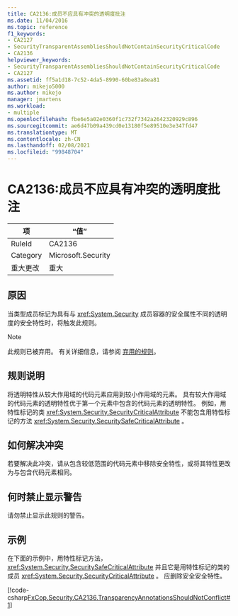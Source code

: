 ```yaml
---
title: CA2136:成员不应具有冲突的透明度批注
ms.date: 11/04/2016
ms.topic: reference
f1_keywords:
- CA2127
- SecurityTransparentAssembliesShouldNotContainSecurityCriticalCode
- CA2136
helpviewer_keywords:
- SecurityTransparentAssembliesShouldNotContainSecurityCriticalCode
- CA2127
ms.assetid: ff5a1d18-7c52-4da5-8990-60be83a8ea81
author: mikejo5000
ms.author: mikejo
manager: jmartens
ms.workload:
- multiple
ms.openlocfilehash: fbe6e5a02e0360f1c732f7342a2642320929c896
ms.sourcegitcommit: ae6d47b09a439cd0e13180f5e89510e3e347fd47
ms.translationtype: MT
ms.contentlocale: zh-CN
ms.lasthandoff: 02/08/2021
ms.locfileid: "99848704"
---
```

# <a name="ca2136-members-should-not-have-conflicting-transparency-annotations"></a>CA2136:成员不应具有冲突的透明度批注

|项|“值”|
|-|-|
|RuleId|CA2136|
|Category|Microsoft.Security|
|重大更改|重大|

## <a name="cause"></a>原因
当类型成员标记为具有与 <xref:System.Security> 成员容器的安全属性不同的透明度的安全特性时，将触发此规则。

> [!NOTE]
> 此规则已被弃用。 有关详细信息，请参阅 [弃用的规则](fxcop-unported-deprecated-rules.md)。

## <a name="rule-description"></a>规则说明
将透明特性从较大作用域的代码元素应用到较小作用域的元素。 具有较大作用域的代码元素的透明特性优于第一个元素中包含的代码元素的透明特性。 例如，用特性标记的类 <xref:System.Security.SecurityCriticalAttribute> 不能包含用特性标记的方法 <xref:System.Security.SecuritySafeCriticalAttribute> 。

## <a name="how-to-fix-violations"></a>如何解决冲突
若要解决此冲突，请从包含较低范围的代码元素中移除安全特性，或将其特性更改为与包含代码元素相同。

## <a name="when-to-suppress-warnings"></a>何时禁止显示警告
请勿禁止显示此规则的警告。

## <a name="example"></a>示例
在下面的示例中，用特性标记方法， <xref:System.Security.SecuritySafeCriticalAttribute> 并且它是用特性标记的类的成员 <xref:System.Security.SecurityCriticalAttribute> 。 应删除安全安全特性。

[!code-csharp[FxCop.Security.CA2136.TransparencyAnnotationsShouldNotConflict#1](../code-quality/codesnippet/CSharp/ca2136-members-should-not-have-conflicting-transparency-annotations_1.cs)]
